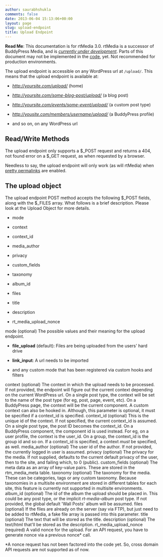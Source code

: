 ```yaml
---
author: saurabhshukla
comments: false
date: 2013-06-04 15:13:06+00:00
layout: page
slug: upload-endpoint
title: Upload Endpoint
---
```


**Read Me**: This documentation is for rtMedia 3.0. rtMedia is a successor of BuddyPress Media, and is [_currently under development_](https://rtcamp.com/news/getting-ready-for-rtmedia/). Parts of this document may not be implemented in the [code](https://github.com/rtCamp/buddypress-media/tree/rtmedia), yet. Not recommended for production environments.


The upload endpoint is accessible on any WordPress url at `/upload/`. This means that the upload endpoint is available at:



	
  * _http://yoursite.com/upload/_ (home)

	
  * _http://yoursite.com/some-blog-post/upload/_ (a blog post)

	
  * _http://yoursite.com/events/some-event/upload/_ (a custom post type)

	
  * _http://yousite.com/members/username/upload/_ (a BuddyPress profile)

	
  * and so on, on any WordPress url




## Read/Write Methods


The upload endpoint only supports a $_POST request and returns a 404, not found error on a $_GET request, as when requested by a browser.


Needless to say, the upload endpoint will only work (as will rtMedia) when [pretty permalinks](http://codex.wordpress.org/Using_Permalinks) are enabled.





## The upload object


The upload endpoint POST method accepts the following $_POST fields, along with the $_FILES array. What follows is a brief description. Please look at the Upload Object for more details.



	
  * mode

	
  * context

	
  * context_id

	
  * media_author

	
  * privacy

	
  * custom_fields

	
  * taxonomy

	
  * album_id

	
  * files

	
  * title

	
  * description

	
  * rt_media_upload_nonce




mode (optional)
    The possible values and their meaning for the upload endpoint.



	
  * **file_upload** (default): Files are being uploaded from the users' hard drive

	
  * **link_input**: A url needs to be imported

	
  * and any custom mode that has been registered via custom hooks and filters



context (optional)
    The context in which the upload needs to be processed. If not provided, the endpoint will figure out the current context depending on the current WordPress url. On a single post type, the context will be set to the name of the post type (for eg, post, page, event, etc). On a BuddyPress page, the context will be the current component. A custom context can also be hooked in. Although, this parameter is optional, it must be specified if a context_id is specified.
context_id (optional)
    This is the unique id of the context. If not specified, the current context_id is assumed. On a single post type, the post ID becomes the context_id. On a BuddyPress component, the component id is used instead. For eg, on a user profile, the context is the user_id. On a group, the context_id is the group id and so on. If a context_id is specified, a context _must_ be specified, as well.
media_author (optional)
    The user id of the author. If not provided, the currently logged in user is assumed.
privacy (optional)
    The privacy for the media. If not supplied, defaults to the current default privacy of the user, then to the site, and failing which, to 0 (public).
custom_fields (optional)
    The meta data as an array of key-value pairs. These are stored in the rtm_media_meta table.
taxonomy (optional)
    The taxonomy for the media. These can be categories, tags or any custom taxonomy. Because taxonomies in a multisite environment are stored in different tables for each site, this feature is currently not supported in multisite environments.
album_id (optional)
    The id of the album the upload should be placed in. This could be any post type, or the implicit _rt-media-album_ post type. If not provided, the global default 'Wall Posts' album will be assumed.
files (optional)
    If the files are already on the server (say via FTP), but just need to be added to rtMedia, a fake file array is passed into this parameter.
title (optional)
    The text that will be stored as the title.
description (optional)
    The text/html that'll be stored as the description.
rt_media_upload_nonce (required)
    A valid nonce for the upload. For an API request, you have to generate nonce via a previous nonce* call.



*A nonce request has not been factored into the code yet. So, cross domain API requests are not supported as of now.
